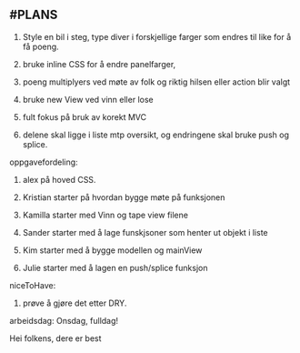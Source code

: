 #PLANS
---
1. Style en bil i steg, type diver i forskjellige 
   farger som endres til like for å få poeng.

2. bruke inline CSS for å endre panelfarger,

3. poeng multiplyers ved møte av folk og riktig hilsen eller action blir valgt

4. bruke new View ved vinn eller lose

5. fult fokus på bruk av korekt MVC

6. delene skal ligge i liste mtp oversikt, og endringene skal bruke push og splice.


oppgavefordeling:

1. alex på hoved CSS.

2. Kristian starter på hvordan bygge møte på funksjonen

3. Kamilla starter med Vinn og tape view filene

4. Sander starter med å lage funskjsoner som henter ut objekt i liste

5. Kim starter med å bygge modellen og mainView

6. Julie starter med å lagen en push/splice funksjon



niceToHave:

1. prøve å gjøre det etter DRY.



arbeidsdag: Onsdag, fulldag!

Hei folkens, dere er best
